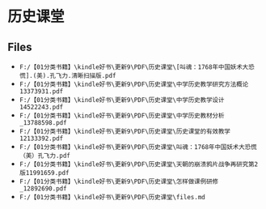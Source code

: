 # 历史课堂

## Files

- `F:/【01分类书籍】\kindle好书\更新9\PDF\历史课堂\[叫魂：1768年中国妖术大恐慌].(美).孔飞力.清晰扫描版.pdf`
- `F:/【01分类书籍】\kindle好书\更新9\PDF\历史课堂\中学历史教学研究方法概论13373931.pdf`
- `F:/【01分类书籍】\kindle好书\更新9\PDF\历史课堂\中学历史教学设计14522243.pdf`
- `F:/【01分类书籍】\kindle好书\更新9\PDF\历史课堂\中学历史教材分析_13788598.pdf`
- `F:/【01分类书籍】\kindle好书\更新9\PDF\历史课堂\历史课堂的有效教学12133392.pdf`
- `F:/【01分类书籍】\kindle好书\更新9\PDF\历史课堂\叫魂：1768年中国妖术大恐慌（美）孔飞力.pdf`
- `F:/【01分类书籍】\kindle好书\更新9\PDF\历史课堂\天朝的崩溃鸦片战争再研究第2版11991659.pdf`
- `F:/【01分类书籍】\kindle好书\更新9\PDF\历史课堂\怎样做课例研修_12892690.pdf`
- `F:/【01分类书籍】\kindle好书\更新9\PDF\历史课堂\files.md`
